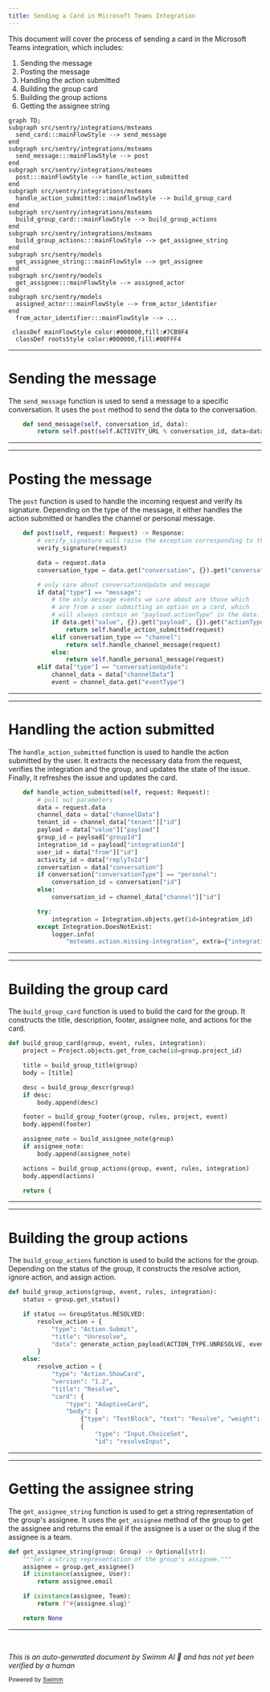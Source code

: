 ```yaml
---
title: Sending a Card in Microsoft Teams Integration
---
```

This document will cover the process of sending a card in the Microsoft Teams integration, which includes:

1. Sending the message
2. Posting the message
3. Handling the action submitted
4. Building the group card
5. Building the group actions
6. Getting the assignee string

```mermaid
graph TD;
subgraph src/sentry/integrations/msteams
  send_card:::mainFlowStyle --> send_message
end
subgraph src/sentry/integrations/msteams
  send_message:::mainFlowStyle --> post
end
subgraph src/sentry/integrations/msteams
  post:::mainFlowStyle --> handle_action_submitted
end
subgraph src/sentry/integrations/msteams
  handle_action_submitted:::mainFlowStyle --> build_group_card
end
subgraph src/sentry/integrations/msteams
  build_group_card:::mainFlowStyle --> build_group_actions
end
subgraph src/sentry/integrations/msteams
  build_group_actions:::mainFlowStyle --> get_assignee_string
end
subgraph src/sentry/models
  get_assignee_string:::mainFlowStyle --> get_assignee
end
subgraph src/sentry/models
  get_assignee:::mainFlowStyle --> assigned_actor
end
subgraph src/sentry/models
  assigned_actor:::mainFlowStyle --> from_actor_identifier
end
  from_actor_identifier:::mainFlowStyle --> ...

 classDef mainFlowStyle color:#000000,fill:#7CB9F4
  classDef rootsStyle color:#000000,fill:#00FFF4
```

<SwmSnippet path="/src/sentry/integrations/msteams/client.py" line="44">

---

# Sending the message

The `send_message` function is used to send a message to a specific conversation. It uses the `post` method to send the data to the conversation.

```python
    def send_message(self, conversation_id, data):
        return self.post(self.ACTIVITY_URL % conversation_id, data=data)
```

---

</SwmSnippet>

<SwmSnippet path="/src/sentry/integrations/msteams/webhook.py" line="144">

---

# Posting the message

The `post` function is used to handle the incoming request and verify its signature. Depending on the type of the message, it either handles the action submitted or handles the channel or personal message.

```python
    def post(self, request: Request) -> Response:
        # verify_signature will raise the exception corresponding to the error
        verify_signature(request)

        data = request.data
        conversation_type = data.get("conversation", {}).get("conversationType")

        # only care about conversationUpdate and message
        if data["type"] == "message":
            # the only message events we care about are those which
            # are from a user submitting an option on a card, which
            # will always contain an "payload.actionType" in the data.
            if data.get("value", {}).get("payload", {}).get("actionType"):
                return self.handle_action_submitted(request)
            elif conversation_type == "channel":
                return self.handle_channel_message(request)
            else:
                return self.handle_personal_message(request)
        elif data["type"] == "conversationUpdate":
            channel_data = data["channelData"]
            event = channel_data.get("eventType")
```

---

</SwmSnippet>

<SwmSnippet path="/src/sentry/integrations/msteams/webhook.py" line="322">

---

# Handling the action submitted

The `handle_action_submitted` function is used to handle the action submitted by the user. It extracts the necessary data from the request, verifies the integration and the group, and updates the state of the issue. Finally, it refreshes the issue and updates the card.

```python
    def handle_action_submitted(self, request: Request):
        # pull out parameters
        data = request.data
        channel_data = data["channelData"]
        tenant_id = channel_data["tenant"]["id"]
        payload = data["value"]["payload"]
        group_id = payload["groupId"]
        integration_id = payload["integrationId"]
        user_id = data["from"]["id"]
        activity_id = data["replyToId"]
        conversation = data["conversation"]
        if conversation["conversationType"] == "personal":
            conversation_id = conversation["id"]
        else:
            conversation_id = channel_data["channel"]["id"]

        try:
            integration = Integration.objects.get(id=integration_id)
        except Integration.DoesNotExist:
            logger.info(
                "msteams.action.missing-integration", extra={"integration_id": integration_id}
```

---

</SwmSnippet>

<SwmSnippet path="/src/sentry/integrations/msteams/card_builder.py" line="591">

---

# Building the group card

The `build_group_card` function is used to build the card for the group. It constructs the title, description, footer, assignee note, and actions for the card.

```python
def build_group_card(group, event, rules, integration):
    project = Project.objects.get_from_cache(id=group.project_id)

    title = build_group_title(group)
    body = [title]

    desc = build_group_descr(group)
    if desc:
        body.append(desc)

    footer = build_group_footer(group, rules, project, event)
    body.append(footer)

    assignee_note = build_assignee_note(group)
    if assignee_note:
        body.append(assignee_note)

    actions = build_group_actions(group, event, rules, integration)
    body.append(actions)

    return {
```

---

</SwmSnippet>

<SwmSnippet path="/src/sentry/integrations/msteams/card_builder.py" line="409">

---

# Building the group actions

The `build_group_actions` function is used to build the actions for the group. Depending on the status of the group, it constructs the resolve action, ignore action, and assign action.

```python
def build_group_actions(group, event, rules, integration):
    status = group.get_status()

    if status == GroupStatus.RESOLVED:
        resolve_action = {
            "type": "Action.Submit",
            "title": "Unresolve",
            "data": generate_action_payload(ACTION_TYPE.UNRESOLVE, event, rules, integration),
        }
    else:
        resolve_action = {
            "type": "Action.ShowCard",
            "version": "1.2",
            "title": "Resolve",
            "card": {
                "type": "AdaptiveCard",
                "body": [
                    {"type": "TextBlock", "text": "Resolve", "weight": "Bolder"},
                    {
                        "type": "Input.ChoiceSet",
                        "id": "resolveInput",
```

---

</SwmSnippet>

<SwmSnippet path="/src/sentry/integrations/msteams/card_builder.py" line="33">

---

# Getting the assignee string

The `get_assignee_string` function is used to get a string representation of the group's assignee. It uses the `get_assignee` method of the group to get the assignee and returns the email if the assignee is a user or the slug if the assignee is a team.

```python
def get_assignee_string(group: Group) -> Optional[str]:
    """Get a string representation of the group's assignee."""
    assignee = group.get_assignee()
    if isinstance(assignee, User):
        return assignee.email

    if isinstance(assignee, Team):
        return f"#{assignee.slug}"

    return None
```

---

</SwmSnippet>

&nbsp;

*This is an auto-generated document by Swimm AI 🌊 and has not yet been verified by a human*

<SwmMeta version="3.0.0" repo-id="Z2l0aHViJTNBJTNBZGVtby1zZW50cnklM0ElM0Fzd2ltbWlv" repo-name="demo-sentry"><sup>Powered by [Swimm](/)</sup></SwmMeta>
